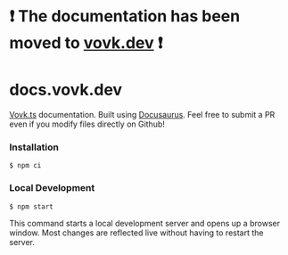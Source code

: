 <h1>❗ The documentation has been moved to <a href='https://vovk.dev/'>vovk.dev</a> ❗</h1>


# docs.vovk.dev

[Vovk.ts](https://vovk.dev/) documentation. Built using [Docusaurus](https://docusaurus.io/). Feel free to submit a PR even if you modify files directly on Github!

### Installation

```
$ npm ci
```

### Local Development

```
$ npm start
```

This command starts a local development server and opens up a browser window. Most changes are reflected live without having to restart the server.
